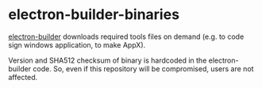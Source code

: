 # electron-builder-binaries

[electron-builder](http://github.com/electron-userland/electron-builder) downloads required tools files on demand (e.g. to code sign windows application, to make AppX).

Version and SHA512 checksum of binary is hardcoded in the electron-builder code. So, even if this repository will be compromised, users are not affected.